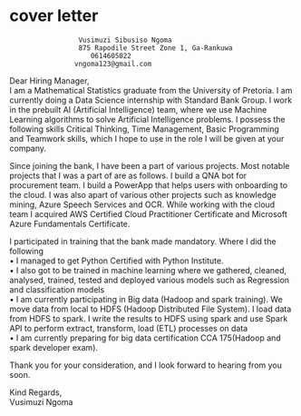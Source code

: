 # cover letter<br/>
                     Vusimuzi Sibusiso Ngoma
                     875 Rapodile Street Zone 1, Ga-Rankuwa
                        0614605022
                    vngoma123@gmail.com
Dear Hiring Manager,<br/>
I am a Mathematical Statistics graduate from the University of Pretoria. I am currently doing a Data Science internship with Standard Bank Group. I work in the prebuilt AI (Artificial Intelligence) team, where we use Machine Learning algorithms to solve Artificial Intelligence problems. I possess the following skills Critical Thinking, Time Management, Basic Programming and Teamwork skills, which I hope to use in the role I will be given at your company.<br/>

Since joining the bank, I have been a part of various projects. Most notable projects that I was a part of are as follows. I build a QNA bot for procurement team. I build a PowerApp that helps users with onboarding to the cloud. I was also apart of various other projects such as knowledge mining, Azure Speech Services and OCR. While working with the cloud team I acquired AWS Certified Cloud Practitioner Certificate and Microsoft Azure Fundamentals Certificate.<br/>

I participated in training that the bank made mandatory. Where I did the following<br/>
•	I managed to get Python Certified with Python Institute.<br/>
•	I also got to be trained in machine learning where we gathered, cleaned, analysed, trained, tested and deployed various models such as Regression and classification models <br/>
•	I am currently participating in Big data (Hadoop and spark training). We move data from local to HDFS (Hadoop Distributed File System). I load data from HDFS to spark. I write the results to HDFS using spark and use Spark API to perform extract, transform, load (ETL) processes on data<br/>
•	I am currently preparing for big data certification CCA 175(Hadoop and spark developer exam).<br/> 

Thank you for your consideration, and I look forward to hearing from you soon.<br/>

Kind Regards,<br/>
Vusimuzi Ngoma

